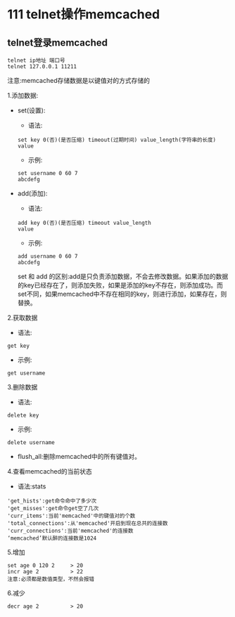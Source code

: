 # 111 telnet操作memcached

## telnet登录memcached

```text
telnet ip地址 端口号
telnet 127.0.0.1 11211
```

注意:memcached存储数据是以键值对的方式存储的

1.添加数据:

* set\(设置\):

  * 语法:

  ```text
  set key 0(否)(是否压缩) timeout(过期时间) value_length(字符串的长度)
  value
  ```

  * 示例:

  ```text
  set username 0 60 7
  abcdefg
  ```

* add\(添加\):

  * 语法:

  ```text
  add key 0(否)(是否压缩) timeout value_length
  value
  ```

  * 示例:

  ```text
  add username 0 60 7
  abcdefg
  ```

  set 和 add 的区别:add是只负责添加数据，不会去修改数据。如果添加的数据的key已经存在了，则添加失败，如果是添加的key不存在，则添加成功。而set不同，如果memcached中不存在相同的key，则进行添加，如果存在，则替换。

2.获取数据

* 语法:

```text
get key
```

* 示例:

```text
get username
```

3.删除数据

* 语法:

```text
delete key
```

* 示例:

```text
delete username
```

* flush\_all:删除memcached中的所有键值对。

4.查看memcached的当前状态

* 语法:stats

```text
'get_hists':get命令命中了多少次
'get_misses':get命令get空了几次
'curr_items':当前'memcached'中的键值对的个数
'total_connections':从'memcached'开启到现在总共的连接数
'curr_connections':当前'memcached'的连接数
‘memcached’默认醉的连接数是1024
```

5.增加

```text
set age 0 120 2     > 20
incr age 2          > 22
注意:必须都是数值类型，不然会报错
```

6.减少

```text
decr age 2          > 20
```

